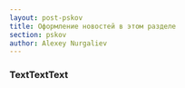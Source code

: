 ```yaml
---
layout: post-pskov
title: Оформление новостей в этом разделе
section: pskov
author: Alexey Nurgaliev
---
```


### TextTextText